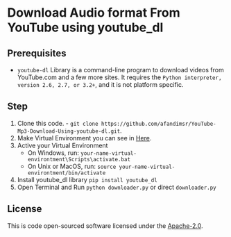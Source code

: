 # Download Audio format From YouTube using youtube_dl
## Prerequisites
- `youtube-dl` Library is a command-line program to download videos from YouTube.com and a few more sites. It requires the `Python interpreter, version 2.6, 2.7, or 3.2+`, and it is not platform specific.
## Step
1. Clone this code.
        - `git clone https://github.com/afandimsr/YouTube-Mp3-Download-Using-youtube-dl.git`. 
2. Make Virtual Environment you can see in  [Here](https://docs.python.org/3/tutorial/venv.html).
3. Active your Virtual Environment 
    - On Windows, run:
        `your-name-virtual-environtment\Scripts\activate.bat`
    - On Unix or MacOS, run:
        `source your-name-virtual-environtment/bin/activate`
4. Install youtube_dl library `pip install youtube_dl`
5. Open Terminal and Run `python downloader.py` or direct `downloader.py`

## License
This is code open-sourced software licensed under the [Apache-2.0](https://opensource.org/licenses/Apache-2.0).
